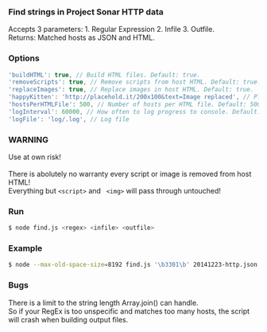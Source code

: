 ### Find strings in Project Sonar HTTP data ###

Accepts 3 parameters: 1. Regular Expression 2. Infile 3. Outfile.<br>
Returns: Matched hosts as JSON and HTML.

### Options ###

```js
'buildHTML': true, // Build HTML files. Default: true.
'removeScripts': true, // Remove scripts from host HTML. Default: true.
'replaceImages': true, // Replace images in host HTML. Default: true.
'happyKitten': 'http://placehold.it/200x100&text=Image replaced', // Placeholder image.
'hostsPerHTMLFile': 500, // Number of hosts per HTML file. Default: 500.
'logInterval': 60000, // How often to log progress to console. Default: 60000.
'logFile': 'log/.log', // Log file
```

### WARNING ###

Use at own risk!<br>
<br>
There is abolutely no warranty every script or image is removed from host HTML!<br>
Everything but ```<script>``` and ``` <img>``` will pass through untouched!

### Run ###

```bash
$ node find.js <regex> <infile> <outfile>
```

### Example ###

```bash
$ node --max-old-space-size=8192 find.js '\b3301\b' 20141223-http.json 3301.json
```

### Bugs ###

There is a limit to the string length Array.join() can handle.<br>
So if your RegEx is too unspecific and matches too many hosts, the script will crash when building output files.
